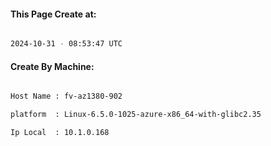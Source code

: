 
   
#### This Page Create at:

```bash

2024-10-31 - 08:53:47 UTC

```

#### Create By Machine:

```bash

Host Name : fv-az1380-902

platform  : Linux-6.5.0-1025-azure-x86_64-with-glibc2.35

Ip Local  : 10.1.0.168

```

